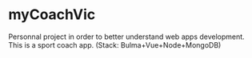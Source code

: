 # myCoachVic
Personnal project in order to better understand web apps development. This is a sport coach app. (Stack: Bulma+Vue+Node+MongoDB)
